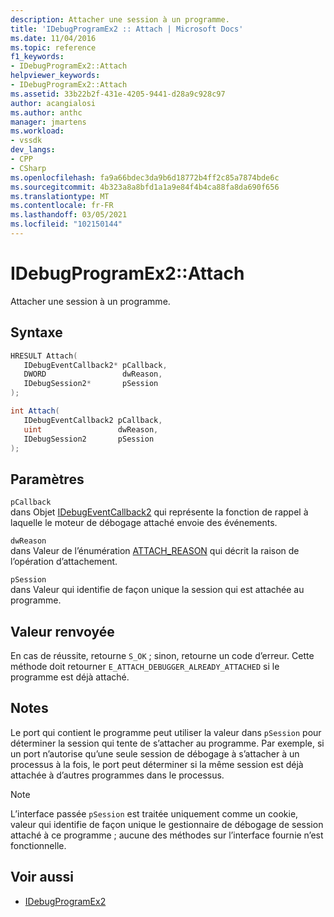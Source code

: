 ```yaml
---
description: Attacher une session à un programme.
title: 'IDebugProgramEx2 :: Attach | Microsoft Docs'
ms.date: 11/04/2016
ms.topic: reference
f1_keywords:
- IDebugProgramEx2::Attach
helpviewer_keywords:
- IDebugProgramEx2::Attach
ms.assetid: 33b22b2f-431e-4205-9441-d28a9c928c97
author: acangialosi
ms.author: anthc
manager: jmartens
ms.workload:
- vssdk
dev_langs:
- CPP
- CSharp
ms.openlocfilehash: fa9a66bdec3da9b6d18772b4ff2c85a7874bde6c
ms.sourcegitcommit: 4b323a8a8bfd1a1a9e84f4b4ca88fa8da690f656
ms.translationtype: MT
ms.contentlocale: fr-FR
ms.lasthandoff: 03/05/2021
ms.locfileid: "102150144"
---
```

# <a name="idebugprogramex2attach"></a>IDebugProgramEx2::Attach
Attacher une session à un programme.

## <a name="syntax"></a>Syntaxe

```cpp
HRESULT Attach( 
   IDebugEventCallback2* pCallback,
   DWORD                 dwReason,
   IDebugSession2*       pSession
);
```

```csharp
int Attach( 
   IDebugEventCallback2 pCallback,
   uint                 dwReason,
   IDebugSession2       pSession
);
```

## <a name="parameters"></a>Paramètres
`pCallback`\
dans Objet [IDebugEventCallback2](../../../extensibility/debugger/reference/idebugeventcallback2.md) qui représente la fonction de rappel à laquelle le moteur de débogage attaché envoie des événements.

`dwReason`\
dans Valeur de l’énumération [ATTACH_REASON](../../../extensibility/debugger/reference/attach-reason.md) qui décrit la raison de l’opération d’attachement.

`pSession`\
dans Valeur qui identifie de façon unique la session qui est attachée au programme.

## <a name="return-value"></a>Valeur renvoyée
 En cas de réussite, retourne `S_OK` ; sinon, retourne un code d’erreur. Cette méthode doit retourner `E_ATTACH_DEBUGGER_ALREADY_ATTACHED` si le programme est déjà attaché.

## <a name="remarks"></a>Notes
 Le port qui contient le programme peut utiliser la valeur dans `pSession` pour déterminer la session qui tente de s’attacher au programme. Par exemple, si un port n’autorise qu’une seule session de débogage à s’attacher à un processus à la fois, le port peut déterminer si la même session est déjà attachée à d’autres programmes dans le processus.

> [!NOTE]
> L’interface passée `pSession` est traitée uniquement comme un cookie, valeur qui identifie de façon unique le gestionnaire de débogage de session attaché à ce programme ; aucune des méthodes sur l’interface fournie n’est fonctionnelle.

## <a name="see-also"></a>Voir aussi
- [IDebugProgramEx2](../../../extensibility/debugger/reference/idebugprogramex2.md)
